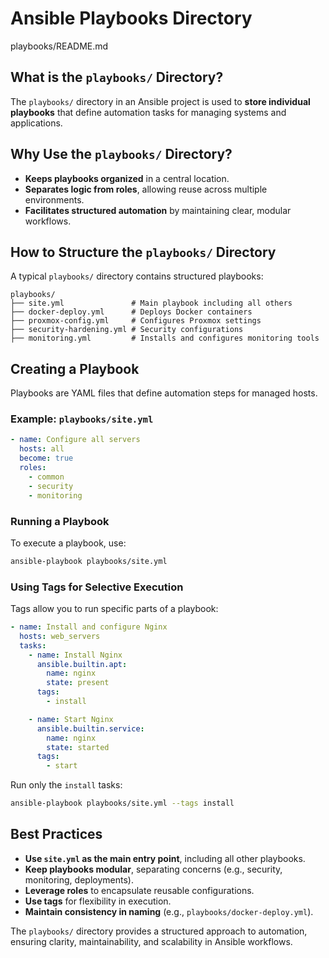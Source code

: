 # Ansible Playbooks Directory
playbooks/README.md

## What is the `playbooks/` Directory?

The `playbooks/` directory in an Ansible project is used to **store individual playbooks** that define automation tasks for managing systems and applications.

## Why Use the `playbooks/` Directory?

* **Keeps playbooks organized** in a central location.
* **Separates logic from roles**, allowing reuse across multiple environments.
* **Facilitates structured automation** by maintaining clear, modular workflows.

## How to Structure the `playbooks/` Directory

A typical `playbooks/` directory contains structured playbooks:

```
playbooks/
├── site.yml               # Main playbook including all others
├── docker-deploy.yml      # Deploys Docker containers
├── proxmox-config.yml     # Configures Proxmox settings
├── security-hardening.yml # Security configurations
├── monitoring.yml         # Installs and configures monitoring tools
```

## Creating a Playbook

Playbooks are YAML files that define automation steps for managed hosts.

### Example: `playbooks/site.yml`

```yaml
- name: Configure all servers
  hosts: all
  become: true
  roles:
    - common
    - security
    - monitoring
```

### Running a Playbook

To execute a playbook, use:

```bash
ansible-playbook playbooks/site.yml
```

### Using Tags for Selective Execution

Tags allow you to run specific parts of a playbook:

```yaml
- name: Install and configure Nginx
  hosts: web_servers
  tasks:
    - name: Install Nginx
      ansible.builtin.apt:
        name: nginx
        state: present
      tags:
        - install

    - name: Start Nginx
      ansible.builtin.service:
        name: nginx
        state: started
      tags:
        - start
```

Run only the `install` tasks:

```bash
ansible-playbook playbooks/site.yml --tags install
```

## Best Practices

* **Use `site.yml` as the main entry point**, including all other playbooks.
* **Keep playbooks modular**, separating concerns (e.g., security, monitoring, deployments).
* **Leverage roles** to encapsulate reusable configurations.
* **Use tags** for flexibility in execution.
* **Maintain consistency in naming** (e.g., `playbooks/docker-deploy.yml`).

The `playbooks/` directory provides a structured approach to automation, ensuring clarity, maintainability, and scalability in Ansible workflows.
